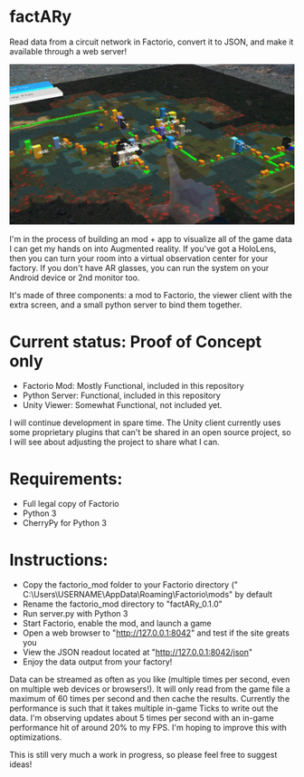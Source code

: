 # factARy
Read data from a circuit network in Factorio, convert it to JSON, and make it available through a web server!

![Hologrpahic Factory Map](doc/img/readme_banner.jpg?raw=true "Holographic factory map running on the Microsoft HoloLens")

I'm in the process of building an mod + app to visualize all of the game data I can get my hands on into Augmented reality. If you've got a HoloLens, then you can turn your room into a virtual observation center for your factory. If you don't have AR glasses, you can run the system on your Android device or 2nd monitor too.

It's made of three components: a mod to Factorio, the viewer client with the extra screen, and a small python server to bind them together.

# Current status: Proof of Concept only
* Factorio Mod:  Mostly Functional, included in this repository
* Python Server: Functional, included in this repository
* Unity Viewer:  Somewhat Functional, not included yet. 

I will continue development in spare time. The Unity client currently uses some proprietary plugins that can't be shared in an open source project, so I will see about adjusting the project to share what I can.

# Requirements: 
* Full legal copy of Factorio
* Python 3
* CherryPy for Python 3

# Instructions:
* Copy the factorio_mod folder to your Factorio directory (" C:\Users\USERNAME\AppData\Roaming\Factorio\mods" by default
* Rename the factorio_mod directory to "factARy_0.1.0"
* Run server.py with Python 3
* Start Factorio, enable the mod, and launch a game
* Open a web browser to "http://127.0.0.1:8042" and test if the site greats you
* View the JSON readout located at "http://127.0.0.1:8042/json"
* Enjoy the data output from your factory! 

Data can be streamed as often as you like (multiple times per second, even on multiple web devices or browsers!). It will only read from the game file a maximum of 60 times per second and then cache the results. Currently the performance is such that it takes multiple in-game Ticks to write out the data. I'm observing updates about 5 times per second with an in-game performance hit of around 20% to my FPS. I'm hoping to improve this with optimizations.

This is still very much a work in progress, so please feel free to suggest ideas!


